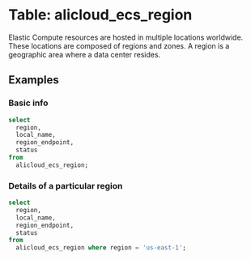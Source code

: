 # Table: alicloud_ecs_region

Elastic Compute resources are hosted in multiple locations worldwide. These locations are composed of regions and zones.
A region is a geographic area where a data center resides.

## Examples

### Basic info

```sql
select
  region,
  local_name,
  region_endpoint,
  status
from
  alicloud_ecs_region;
```

### Details of a particular region

```sql
select
  region,
  local_name,
  region_endpoint,
  status
from
  alicloud_ecs_region where region = 'us-east-1';
```
